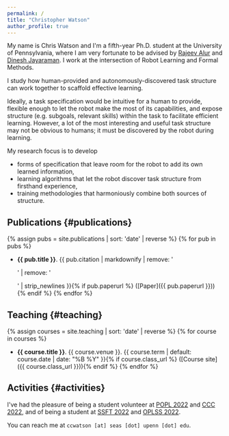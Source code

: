 ```yaml
---
permalink: /
title: "Christopher Watson"
author_profile: true
---
```


My name is Chris Watson and I'm a fifth-year Ph.D. student at the University of Pennsylvania, where I am very fortunate to be advised by [Rajeev Alur](https://www.cis.upenn.edu/~alur/) and [Dinesh Jayaraman](https://www.seas.upenn.edu/~dineshj/). I work at the intersection of Robot Learning and Formal Methods.


I study how human-provided and autonomously-discovered task structure can work together to scaffold effective
learning.
<!-- TODO: needs a bit of work- look back at my WPE 2. -->
Ideally, a task specification would be
intuitive for a human to provide,
flexible enough to let the robot make the most of its capabilities,
and expose structure (e.g. subgoals, relevant skills) within the task to facilitate efficient learning.
However, a lot of the most interesting and useful task structure may not be obvious to humans; it must be
discovered by the robot during learning.

My research focus is to develop
- forms of specification that leave room for the robot to add its own learned information,
- learning algorithms that let the robot discover task structure from firsthand experience,
- training methodologies that harmoniously combine both sources of structure.

<!-- I am part of the [ASSET Center](https://asset.seas.upenn.edu/) and [PLClub](https://www.cis.upenn.edu/~plclub/) at Penn. -->

## Publications {#publications}
{% assign pubs = site.publications | sort: 'date' | reverse %}
{% for pub in pubs %}
- **{{ pub.title }}**. {{ pub.citation | markdownify | remove: '<p>' | remove: '</p>' | strip_newlines }}{% if pub.paperurl %} ([Paper]({{ pub.paperurl }})){% endif %}
{% endfor %}

## Teaching {#teaching}
{% assign courses = site.teaching | sort: 'date' | reverse %}
{% for course in courses %}
- **{{ course.title }}**. {{ course.venue }}. {{ course.term | default: course.date | date: "%B %Y" }}{% if course.class_url %} ([Course site]({{ course.class_url }})){% endif %}
{% endfor %}


## Activities {#activities}
I've had the pleasure of being a student volunteer at [POPL 2022](https://popl22.sigplan.org/) and [CCC 2022](https://www.computationalcomplexity.org/), and of being a student at [SSFT 2022](https://fm.csl.sri.com/SSFT22/) and [OPLSS 2022](https://www.cs.uoregon.edu/research/summerschool/summer22/).

You can reach me at `ccwatson [at] seas [dot] upenn [dot] edu`.
